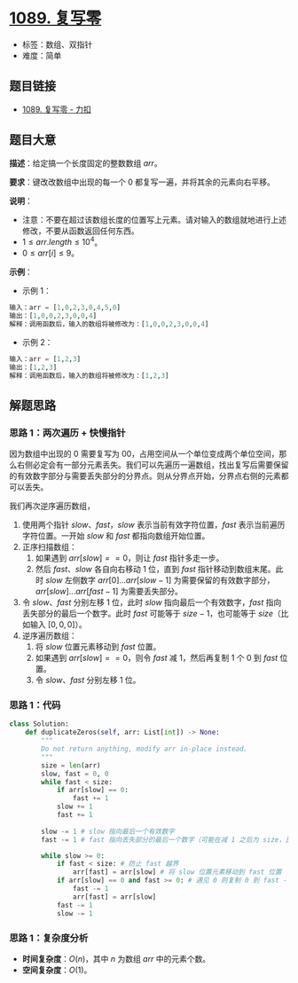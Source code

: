 # [1089. 复写零](https://leetcode.cn/problems/duplicate-zeros/)

- 标签：数组、双指针
- 难度：简单

## 题目链接

- [1089. 复写零 - 力扣](https://leetcode.cn/problems/duplicate-zeros/)

## 题目大意

**描述**：给定搞一个长度固定的整数数组 $arr$。

**要求**：键改改数组中出现的每一个 $0$ 都复写一遍，并将其余的元素向右平移。

**说明**：

- 注意：不要在超过该数组长度的位置写上元素。请对输入的数组就地进行上述修改，不要从函数返回任何东西。
- $1 \le arr.length \le 10^4$。
- $0 \le arr[i] \le 9$。

**示例**：

- 示例 1：

```python
输入：arr = [1,0,2,3,0,4,5,0]
输出：[1,0,0,2,3,0,0,4]
解释：调用函数后，输入的数组将被修改为：[1,0,0,2,3,0,0,4]
```

- 示例 2：

```python
输入：arr = [1,2,3]
输出：[1,2,3]
解释：调用函数后，输入的数组将被修改为：[1,2,3]
```

## 解题思路

### 思路 1：两次遍历 + 快慢指针

因为数组中出现的 $0$ 需要复写为 $00$，占用空间从一个单位变成两个单位空间，那么右侧必定会有一部分元素丢失。我们可以先遍历一遍数组，找出复写后需要保留的有效数字部分与需要丢失部分的分界点。则从分界点开始，分界点右侧的元素都可以丢失。

我们再次逆序遍历数组，

1. 使用两个指针 $slow$、$fast$，$slow$ 表示当前有效字符位置，$fast$ 表示当前遍历字符位置。一开始 $slow$ 和 $fast$ 都指向数组开始位置。
2. 正序扫描数组：
   1. 如果遇到 $arr[slow] == 0$，则让 $fast$ 指针多走一步。
   2. 然后 $fast$、$slow$ 各自向右移动 $1$ 位，直到 $fast$ 指针移动到数组末尾。此时 $slow$ 左侧数字 $arr[0]... arr[slow - 1]$ 为需要保留的有效数字部分， $arr[slow]...arr[fast - 1]$ 为需要丢失部分。
3. 令 $slow$、$fast$ 分别左移 $1$ 位，此时 $slow$ 指向最后一个有效数字，$fast$ 指向丢失部分的最后一个数字。此时 $fast$ 可能等于 $size - 1$，也可能等于 $size$（比如输入 $[0, 0, 0]$）。
4. 逆序遍历数组：
   1. 将 $slow$ 位置元素移动到 $fast$ 位置。
   2. 如果遇到 $arr[slow] == 0$，则令 $fast$ 减 $1$，然后再复制 $1$ 个 $0$ 到 $fast$ 位置。
   3. 令 $slow$、$fast$ 分别左移 $1$ 位。

### 思路 1：代码

```python
class Solution:
    def duplicateZeros(self, arr: List[int]) -> None:
        """
        Do not return anything, modify arr in-place instead.
        """
        size = len(arr)
        slow, fast = 0, 0
        while fast < size:
            if arr[slow] == 0:
                fast += 1
            slow += 1
            fast += 1
        
        slow -= 1 # slow 指向最后一个有效数字
        fast -= 1 # fast 指向丢失部分的最后一个数字（可能在减 1 之后为 size，比如输入 [0, 0, 0]）

        while slow >= 0:
            if fast < size: # 防止 fast 越界
                arr[fast] = arr[slow] # 将 slow 位置元素移动到 fast 位置
            if arr[slow] == 0 and fast >= 0: # 遇见 0 则复制 0 到 fast - 1 位置
                fast -= 1
                arr[fast] = arr[slow]
            fast -= 1
            slow -= 1
```

### 思路 1：复杂度分析

- **时间复杂度**：$O(n)$，其中 $n$ 为数组 $arr$ 中的元素个数。
- **空间复杂度**：$O(1)$。
